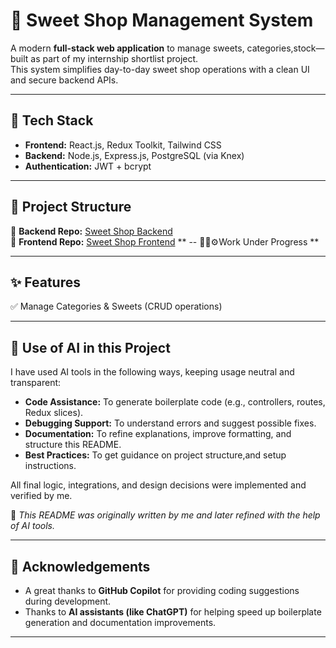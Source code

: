 # 🍬 Sweet Shop Management System

A modern **full-stack web application** to manage sweets, categories,stock— built as part of my internship shortlist project.  
This system simplifies day-to-day sweet shop operations with a clean UI and secure backend APIs.

---

## 🚀 Tech Stack
- **Frontend:** React.js, Redux Toolkit, Tailwind CSS  
- **Backend:** Node.js, Express.js, PostgreSQL (via Knex)  
- **Authentication:** JWT + bcrypt  


---

## 📂 Project Structure
🔗 **Backend Repo:** [Sweet Shop Backend](https://github.com/Rhythmgulati/Sweet_Shop_Backend)  
🔗 **Frontend Repo:** [Sweet Shop Frontend](https://github.com/Rhythmgulati/Sweet_Store_Frontend) ** -- 👨‍💻⚙️Work Under Progress **

---

## ✨ Features

✅ Manage Categories & Sweets (CRUD operations)  


---

## 🤖 Use of AI in this Project

I have used AI tools in the following ways, keeping usage neutral and transparent:

- **Code Assistance:** To generate boilerplate code (e.g., controllers, routes, Redux slices).  
- **Debugging Support:** To understand errors and suggest possible fixes.  
- **Documentation:** To refine explanations, improve formatting, and structure this README.  
- **Best Practices:** To get guidance on project structure,and setup instructions.  

All final logic, integrations, and design decisions were implemented and verified by me.

📌 *This README was originally written by me and later refined with the help of AI tools.*  

---

## 🙏 Acknowledgements
- A great thanks to **GitHub Copilot** for providing coding suggestions during development.  
- Thanks to **AI assistants (like ChatGPT)** for helping speed up boilerplate generation and documentation improvements.  

---

